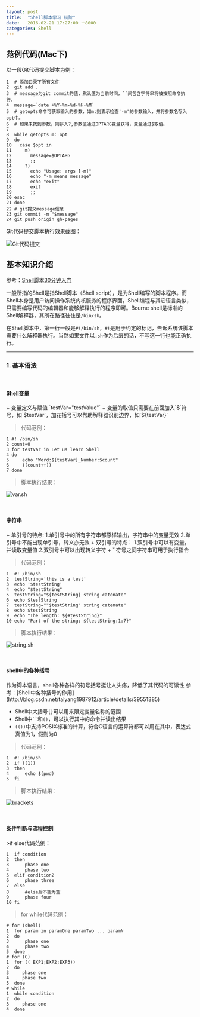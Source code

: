 ```yaml
---
layout: post
title:  "Shell脚本学习 初阶"
date:   2016-02-21 17:27:00 ＋8000
categories: Shell
---
```



## 范例代码(Mac下)

以一段Git代码提交脚本为例：
  
	1  # 添加目录下所有文件
	2  git add . 
	3  # message为git commit的值，默认值为当前时间，``间包含字符串将被按照命令执行。
	4  message=`date +%Y-%m-%d-%H-%M`
	5  # getopts命令可获取输入的参数，如m:则表示检查'-m'的参数输入，并将参数名存入opt中。
	6  # 如果未找到参数，则存入?,参数值通过OPTARG变量获得，变量通过$取值。
	7
	8  while getopts m: opt
	9  do
	10   case $opt in
	11     m)
    12       message=$OPTARG
    13       ;;
    14     ?)
    15       echo "Usage: args [-m]"
    16       echo "-m means message"
    17       echo "exit"
    18       exit
    19       ;;
    20 esac
    21 done
    22 # git提交message信息
	23 git commit -m "$message"
	24 git push origin gh-pages

Git代码提交脚本执行效果截图：

![Git代码提交]({{site.baseurl}}/pics/git_shell.png)

## 基本知识介绍
参考：[Shell脚本30分钟入门](http://www.jianshu.com/p/4b7f99486cab)

一般所指的Shell是指Shell脚本（Shell script），是为Shell编写的脚本程序。而Shell本身是用户访问操作系统内核服务的程序界面，Shell编程与其它语言类似，只需要编写代码的编辑器和能够解释执行的程序即可。Bourne shell是标准的Shell解释器，其所在路径往往是`/bin/sh`。

在Shell脚本中，第一行一般是`#!/bin/sh`，`#!`是用于约定的标记，告诉系统该脚本需要什么解释器执行。当然如果文件以`.sh`作为后缀的话，不写这一行也能正确执行。

---

### 1. 基本语法
<br/>
<h4><b>Shell变量</b></h4>
+ 变量定义与赋值 `testVar="testValue"`
+ 变量的取值只需要在前面加入`$`符号，如`$testVar`，加花括号可以帮助解释器识别边界，如`${testVar}`

> 代码范例：
	
	1 #! /bin/sh
	2 count=0
	3 for testVar in Let us learn Shell
	4 do
	5     echo "Word:${testVar}_Number:$count"
	6     ((count++))
	7 done
	
> 脚本执行结果：

![var.sh]({{site.baseurl}}/pics/var.png)

<br/>
<h4><b>字符串</b></h4>
+ 单引号的特点:   
  1.单引号中的所有字符串都原样输出，字符串中的变量无效  
  2.单引号中不能出现单引号，转义亦无效
+ 双引号的特点：  
  1.双引号中可以有变量，并读取变量值  
  2.双引号中可以出现转义字符
+ ``符号之间字符串可用于执行指令

> 代码范例：

	1  #! /bin/sh
	2  testString='this is a test'
	3  echo '$testString'
    4  echo "$testString"
    5  testString="${testString} string catenate"
    6  echo $testString
    7  testString=""$testString" string catenate"
    8  echo $testString
    9  echo "The length: ${#testString}"
    10 echo "Part of the string: ${testString:1:7}"

> 脚本执行结果：

![string.sh]({{site.baseurl}}/pics/shell_string.png)

<br/>
<h4><b>shell中的各种括号</b></h4>
作为脚本语言，shell各种各样的符号括号挺让人头疼，降低了其代码的可读性
参考：[Shell中各种括号的作用](http://blog.csdn.net/taiyang1987912/article/details/39551385)

+ Shell中大括号`{}`可以用来限定变量名称的范围
+ Shell中<code>``</code>和<code>()</code>，可以执行其中的命令并读出结果
+ <code>(())</code>中支持POSIX标准的计算，符合C语言的运算符都可以用在其中，表达式真值为1，假则为0

>代码范例：

	1  #! /bin/sh
	2  if ((1))
	3  then
	4      echo $(pwd)
	5  fi

>脚本执行结果：

![brackets]({{site.baseurl}}/pics/brackets.png)

<br/>
<h4><b>条件判断与流程控制</b></h4>
>if else代码范例：

	1  if condition
	2  then
	3      phase one
	4      phase two
	5  elif condition2
	6      phase three
	7  else
	8      #else后不能为空
	9      phase four
	10 fi

>for while代码范例：

    # for (shell)
	1  for param in paramOne paramTwo ... paramN
	2  do
	3      phase one
	4      phase two
	5  done
	# for (C)
	1  for (( EXP1;EXP2;EXP3))
	2  do
	3     phase one
	4     phase two
	5  done
	# while
	1  while condition
	2  do
	3     phase one
	4  done
	